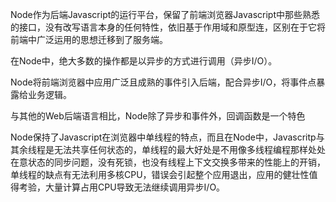 Node作为后端Javascript的运行平台，保留了前端浏览器Javascript中那些熟悉的接口，没有改写语言本身的任何特性，依旧基于作用域和原型连，区别在于它将前端中广泛运用的思想迁移到了服务端。

在Node中，绝大多数的操作都是以异步的方式进行调用（异步I/O）。

Node将前端浏览器中应用广泛且成熟的事件引入后端，配合异步I/O，将事件点暴露给业务逻辑。

与其他的Web后端语言相比，Node除了异步和事件外，回调函数是一个特色

Node保持了Javascript在浏览器中单线程的特点，而且在Node中，Javascritp与其余线程是无法共享任何状态的，单线程的最大好处是不用像多线程编程那样处处在意状态的同步问题，没有死锁，也没有线程上下文交换多带来的性能上的开销，单线程的缺点有无法利用多核CPU，错误会引起整个应用退出，应用的健壮性值得考验，大量计算占用CPU导致无法继续调用异步I/O。

